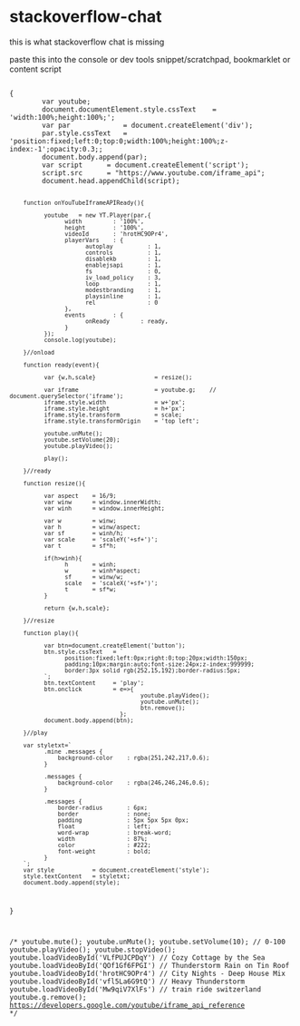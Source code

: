 # stackoverflow-chat
this is what stackoverflow chat is missing

paste this into the console or dev tools snippet/scratchpad, bookmarklet or content script

<code>
{
        var youtube;
        document.documentElement.style.cssText    = 'width:100%;height:100%;';
        var par             = document.createElement('div');
        par.style.cssText   = 'position:fixed;left:0;top:0;width:100%;height:100%;z-index:-1';opacity:0.3;;
        document.body.append(par);
        var script      = document.createElement('script');
        script.src      = "https://www.youtube.com/iframe_api";
        document.head.appendChild(script);

        function onYouTubeIframeAPIReady(){
        
              youtube   = new YT.Player(par,{
                    width         : '100%',
                    height        : '100%',
                    videoId       : 'hrotHC9OPr4',
                    playerVars    : {
                          autoplay          : 1,
                          controls          : 1,
                          disablekb         : 1,
                          enablejsapi       : 1,
                          fs                : 0,
                          iv_load_policy    : 3,
                          loop              : 1,
                          modestbranding    : 1,
                          playsinline       : 1,
                          rel               : 0
                    },
                    events        : {
                          onReady         : ready,
                    }
              });
              console.log(youtube);
              
        }//onload
        
        function ready(event){
        
              var {w,h,scale}                 = resize();

              var iframe                      = youtube.g;    //  document.querySelector('iframe');
              iframe.style.width              = w+'px';
              iframe.style.height             = h+'px';
              iframe.style.transform          = scale;
              iframe.style.transformOrigin    = 'top left';

              youtube.unMute();
              youtube.setVolume(20);
              youtube.playVideo();
              
              play();
              
        }//ready
        
        function resize(){
        
              var aspect    = 16/9;
              var winw      = window.innerWidth;
              var winh      = window.innerHeight;
              
              var w         = winw;
              var h         = winw/aspect;
              var sf        = winh/h;
              var scale     = 'scaleY('+sf+')';
              var t         = sf*h;
              
              if(h>winh){
                    h       = winh;
                    w       = winh*aspect;
                    sf      = winw/w;
                    scale   = 'scaleX('+sf+')';
                    t       = sf*w;
              }
              
              return {w,h,scale};
              
        }//resize

        function play(){
        
              var btn=document.createElement('button');
              btn.style.cssText   = `
                    position:fixed;left:0px;right:0;top:20px;width:150px;
                    padding:10px;margin:auto;font-size:24px;z-index:999999;
                    border:3px solid rgb(252,15,192);border-radius:5px;
              `;
              btn.textContent     = 'play';
              btn.onclick         = e=>{
                                          youtube.playVideo();
                                          youtube.unMute();
                                          btn.remove();
                                    };
              document.body.append(btn);
              
        }//play
        
        var styletxt=`
              .mine .messages {
                  background-color    : rgba(251,242,217,0.6);
              }
              
              .messages {
                  background-color    : rgba(246,246,246,0.6);
              }
              
              .messages {
                  border-radius       : 6px;
                  border              : none;
                  padding             : 5px 5px 5px 0px;
                  float               : left;
                  word-wrap           : break-word;
                  width               : 87%;
                  color               : #222;
                  font-weight         : bold;
              }
        `;
        var style           = document.createElement('style');
        style.textContent   = styletxt;
        document.body.append(style);
       
}

/*
youtube.mute();
youtube.unMute();
youtube.setVolume(10);    //  0-100
youtube.playVideo();
youtube.stopVideo();
youtube.loadVideoById('VLfPUJCPDqY')    //  Cozy Cottage by the Sea
youtube.loadVideoById('QOf1Gf6FPGI')    //  Thunderstorm Rain on Tin Roof
youtube.loadVideoById('hrotHC9OPr4')    //  City Nights - Deep House Mix
youtube.loadVideoById('vfl5La6G9tQ')    //  Heavy Thunderstorm
youtube.loadVideoById('Mw9qiV7XlFs')    //  train ride switzerland
youtube.g.remove();
https://developers.google.com/youtube/iframe_api_reference
*/
</code>
